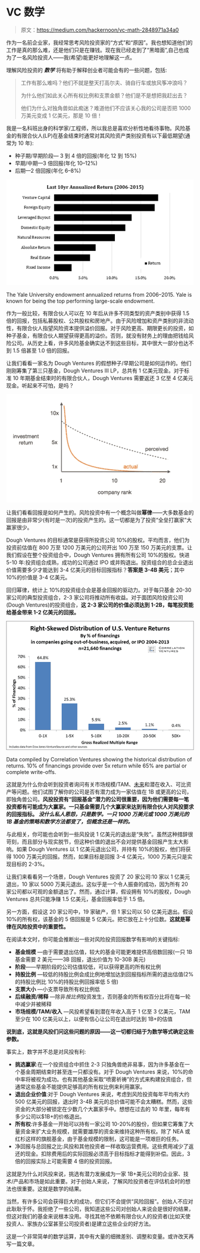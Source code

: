 # VC 数学

> 原文：<https://medium.com/hackernoon/vc-math-2848971a34a0>

作为一名前企业家，我经常思考风险投资家的“方式”和“原因”。我也想知道他们的工作是真的那么难，还是他们只是在赚钱。现在我已经走到了“黑暗面”,自己也成为了一名风险投资人——我(希望)能更好地理解这一点。

理解风险投资的 ***数学*** 将有助于解释创业者可能会有的一些问题，包括:

> 工作有那么难吗？他们不就是整天打高尔夫、骑自行车或放风筝冲浪吗？
> 
> 为什么他们如此关心所有权比例和支票金额？他们是不是想把我赶出去？
> 
> 他们为什么对独角兽如此痴迷？难道他们不应该关心我的公司是否把 1000 万美元变成 1 亿美元，那是 10 倍！

我是一名科班出身的科学家/工程师，所以我总是喜欢分析性地看待事物。风险基金的有限合伙人(LP)在基金结束时通常对其风险资产类别投资有以下最低期望(通常为 10 年):

*   种子期/早期阶段— 3 到 4 倍的回报(年化 12 到 15%)
*   早期/中期—3 倍回报(年化 10–12%)
*   后期—2 倍回报(年化 6–8%)

![](img/8432473ef6f0d55206c5a61fee5b6848.png)

The Yale University endowment annualized returns from 2006–2015\. Yale is known for being the top performing large-scale endowment.

作为一般比较，有限合伙人可以在 10 年后从许多不同类型的资产类别中获得 1.5 倍的回报，包括私募股权、公共股权和房地产。由于风险增加和资产类别的非流动性，有限合伙人指望风险资本提供溢价回报。对于风险更高、期限更长的投资，如种子基金，有限合伙人期望获得更高的溢价。否则，就没有财务上的理由把钱给风险公司。从历史上看，许多风险基金确实达不到这些目标，其中很大一部分也达不到 1.5 倍甚至 1.0 倍的回报。

让我们看看一家名为 Dough Ventures 的假想种子/早期公司是如何运作的。他们刚刚筹集了第三只基金，Dough Ventures III LP，总共有 1 亿美元现金。对于标准 10 年期基金结束时的有限合伙人，Dough Ventures 需要返还 3 亿至 4 亿美元现金。听起来不可怕，是吗？

![](img/8ee439514568fb72c49ab907652728cc.png)

让我们看看回报是如何产生的。风险投资中有一个概念叫做**幂律**——大多数基金的回报是由非常少(有时是一次)的投资产生的。这一切都是为了投资“全垒打赢家”大赢家很少。

Dough Ventures 的目标通常是获得所投资公司 10%的股权。平均而言，他们为投资前估值在 800 万至 1200 万美元的公司开出 100 万至 150 万美元的支票。让我们假设在整个投资组合中，Dough Ventures 拥有所有公司 10%的股权。快进 5-10 年:投资组合成熟，成功的公司通过 IPO 或并购退出。投资组合的总企业退出价值需要多少才能达到 3-4 亿美元的目标回报指标？**答案是 3-4B 美元**；其中 10%的价值是 3-4 亿美元。

回归幂律，统计上 10%的投资组合会是基金回报的驱动力。对于每只基金 20-30 家公司的典型投资组合，2-3 家公司将推动所有收益。对于面团风险投资公司(Dough Ventures)的投资组合，**这 2-3 家公司的价值必须达到 1-2B，每笔投资能给基金带来 1-2 亿美元的回报。**

![](img/73bb45a65795ad0362ebb8a46caff7aa.png)

Data compiled by Correlation Ventures showing the historical distribution of returns. 10% of financings provide over 5x return while 65% are partial or complete write-offs.

这就是为什么你会听到投资者询问有关市场规模/TAM、[未来](https://hackernoon.com/tagged/future)和潜在收入、可比资产等问题。他们试图了解你的公司是否有潜力成为一家估值在 1B 或更高的公司，即独角兽公司。**风投投资有“回报基金”潜力的公司很重要，因为他们需要每一笔投资都有可能成为大赢家。一只基金需要几个大赢家来达到有限合伙人对风投要求的回报指标。 ***没什么私人恩怨，只是数学。一只 1000 万美元或 1000 万美元的 1B 基金的策略和数学方法都变了，但概念还是一样的。*****

与此相关，你可能也会听到一些风投说 1 亿美元的退出是“失败”。虽然这种措辞很苛刻，而且部分与现实脱节，但这种价值的退出不会对提供基金回报产生太大影响。如果 Dough Ventures 以 1 亿美元退出公司，并持有 10%的股权，他们将获得 1000 万美元的回报。然而，如果目标是回报 3-4 亿美元，1000 万美元只是实现目标的 2-3%。

让我们来看看另一个场景，Dough Ventures 投资了 20 家公司:10 家以 1 亿美元退出，10 家以 5000 万美元退出。这似乎是一个令人振奋的成功，因为所有 20 家公司都以可观的金额退出了。然而，通过计算，假设拥有 10%的股权，Dough Ventures 总共只能净赚 1.5 亿美元，基金回报率低于 1.5 倍。

另一方面，假设这 20 家公司中，19 家破产，但 1 家公司以 50 亿美元退出。假设 10%的所有权，该基金的 5 倍回报是 5 亿美元。把它放在上十分位数。**这就是幂律在风险投资中的重要性。**

在阅读本文时，你可能会推断出一些对风险投资回报数学有影响的关键指标:

*   **基金规模** —由于需要退出估值，较大的基金可能更难提供高倍数回报(一只 1B 基金需要 2 美元——3B 回报，退出价值为 10-30B 美元)
*   **阶段**——早期阶段的公司估值较低，可以获得更高的所有权比例
*   **持股比例** —较低的持股比例会成比例地增加达到回报指标所需的退出估值(2%的持股比例比 10%的持股比例回报率低 5 倍)
*   **支票大小** —小支票导致所有权比例低
*   **后续融资/稀释** —除非*按比例*投资发生，否则基金的所有权百分比将在每一轮中减少并被稀释
*   **市场规模/TAM/收入** —风投希望看到潜在年收入高于 1 亿至 3 亿美元，TAM 至少在 100 亿美元以上，以便有信心让公司在退出时达到 1B+的估值

**说到底，这就是风投们问这些问题的原因——这一切都归结于为数学等式确定这些参数。**

事实上，数字并不总是对风投有利:

*   **挑选赢家**:在一个投资组合中抓住 2-3 只独角兽绝非易事，因为许多基金在一个基金周期结束时甚至连一只都没有。对于 Dough Ventures 来说，10%的命中率将被视为成功。也有其他基金采取“喷雾祈祷”的方式来构建投资组合，但通常这些基金不能提供足够高的所有权比例来利用赢家。
*   **退出企业价值**:对于 Dough Ventures 来说，考虑到风险投资每年平均有大约 500 亿美元的回报，退出时 3-4B 美元的总价值可能不会太糟糕。然而，这些资金的大部分被锁定在少数几个大赢家手中。想想在过去的 10 年里，每年有多少公司以$1B+的价格退出。
*   **所有权**:许多基金一开始可以持有一家公司 10-20%的股份，但如果它筹集了大量资金来扩大业务规模，就需要雄厚的资金来维持这种所有权。除了 NEA 或红杉这样的旗舰基金，由于基金规模的限制，这可能是一项艰巨的任务。
*   净回报与总回报之比:风投和其他投资者一样收取运营费用。这些费用减少了返还的现金。扣除费用后的实际回报必须高于目标指标才能得到补偿。因此，3 倍的回报实际上可能需要 4 倍的投资回报。

这就是为什么对风投来说，挑选有潜力发展成为一家 1B+美元公司的企业家、技术/产品和市场是如此重要。对于创始人来说，了解风险投资者在评估机会时的想法也很重要。这就是数学的结果。

当然，有许多公司会获得巨大的成功，但它们不会提供“风险回报”。创始人不应对此耿耿于怀。我拒绝了一些公司，我知道这些公司对创始人来说会是很好的结果，但这对我们的基金来说根本没用。寻找其他不依赖有限合伙人的投资者(比如天使投资人、家族办公室甚至公司投资者)是建立这些企业的好方法。

这是一个非常简单的数学运算，其中有大量的细微差别、调整和变量。或许改天再写一篇文章。
